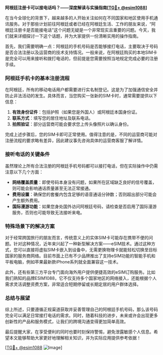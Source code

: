 **阿根廷注册卡可以接电话吗？——深度解读与实操指南[[TG💪+ @esim1088](https://t.me/s/esim1088)]**

在当今全球化的背景下，越来越多的人开始关注如何在不同国家和地区使用手机通讯服务。对于那些计划前往阿根廷或者已经在阿根廷生活、工作的朋友来说，“阿根廷注册卡是否能接电话”这个问题无疑是一个非常现实且重要的问题。今天，我们就来详细探讨一下这个话题，并为大家提供一份清晰实用的操作指南。

首先，我们需要明确一点：阿根廷的手机号码是否能够接打电话，主要取决于号码是否合法注册以及运营商的技术支持情况。一般来说，在阿根廷购买的本地SIM卡是完全可以用来接听和拨打电话的，但前提是您需要按照当地规定完成必要的注册手续。

### 阿根廷手机卡的基本注册流程

在阿根廷，所有的移动电话用户都需要进行实名制登记。这是为了加强通信安全并防止非法活动的发生。具体而言，当您购买一张新的SIM卡时，通常需要提供以下信息：

1. **有效身份证件**：包括护照（如果您是外国人）或阿根廷本国身份证。
2. **联系方式**：填写您的居住地址及联系电话。
3. **拍照验证**：部分运营商可能会要求您上传头像照片以确认身份。

完成上述步骤后，您的SIM卡即可正常使用。值得注意的是，不同的运营商可能对注册流程的要求略有差异，因此建议事先咨询具体的运营商客服了解详情。

### 接听电话的关键条件

虽然理论上所有合法注册的阿根廷手机号码都可以接打电话，但在实际操作中仍需注意以下几个方面：

- **网络覆盖质量**：即使号码本身没有问题，如果所在区域缺乏良好的信号覆盖，则可能会影响通话质量甚至无法正常接通。
- **费用设置**：确保您的套餐内包含足够的语音通话分钟数；否则超出部分可能会产生额外费用。
- **国际漫游功能**：如果您身处国外访问阿根廷号码，请检查是否启用了国际漫游服务，否则也可能导致无法接听来电。

### 特殊场景下的解决方案

对于经常跨国旅行的朋友而言，传统意义上的实体SIM卡可能存在携带不便的问题。针对这种情况，近年来兴起了一种新型解决方案——eSIM技术。通过这种方式，您可以直接将虚拟SIM卡嵌入到设备中，无需更换物理卡就能轻松切换至目标国家的服务商网络。目前市面上已有不少品牌推出了支持eSIM功能的智能手机和平板电脑，例如苹果最新款iPhone系列就全面兼容这一技术。

此外，还有些第三方平台专门面向海外用户提供便捷高效的eSIM订购服务。比如我们熟知的品牌ESIM1088，它不仅支持多个国家地区的网络接入，还能根据个人需求灵活调整资费方案，非常适合短期停留或长期定居的用户群体选择。

### 总结与展望

综上所述，只要遵循正规渠道获取并妥善管理自己的阿根廷手机号码，那么该号码完全可以满足日常接打电话的需求。同时，随着科技的进步，未来或许会出现更多创新性的产品和服务模式，让我们的跨境沟通变得更加简单高效。

最后提醒大家，在享受便利的同时也要时刻保持警惕，避免泄露敏感个人信息。希望本文能够帮助大家更好地理解相关知识，并为实际应用提供参考依据！

[[TG💪+ @esim1088](https://t.me/s/esim1088) ![Image](https://i.postimg.cc/4NQfJmqS/Snipaste-2025-05-13-00-14-12.png)]